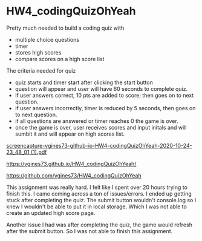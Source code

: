 # HW4_codingQuizOhYeah
Pretty much needed to build a coding quiz with

- multiple choice questions
- timer
- stores high scores
- compare scores on a high score list

The criteria needed for quiz

- quiz starts and timer start after clicking the start button
- question will appear and user will have 60 seconds to complete quiz.
- if user answers correct, 10 pts are added to score; then goes on to next question.
- if user answers incorrectly, timer is reduced by 5 seconds, then goes on to next question.
- if all questions are answered or timer reaches 0 the game is over.
- once the game is over, user receives scores and input initals and will sumbit it and will appear on high scores list.

[screencapture-vgines73-github-io-HW4-codingQuizOhYeah-2020-10-24-23_48_01 (1).pdf](https://github.com/vgines73/HW4_codingQuizOhYeah/files/5434255/screencapture-vgines73-github-io-HW4-codingQuizOhYeah-2020-10-24-23_48_01.1.pdf)

https://vgines73.github.io/HW4_codingQuizOhYeah/

https://github.com/vgines73/HW4_codingQuizOhYeah

This assignment was really hard. I felt like I spent over 20 hours trying to finish this. I came coming across a ton of issues/errors.
I ended up getting stuck after completing the quiz. The submit button wouldn't console.log so I knew I wouldn't be able to put it in local storage. Which I was not able to create an updated high score page.

Another issue I had was after completing the quiz, the game would refresh after the submit button.
So I was not able to finish this assignment. 

